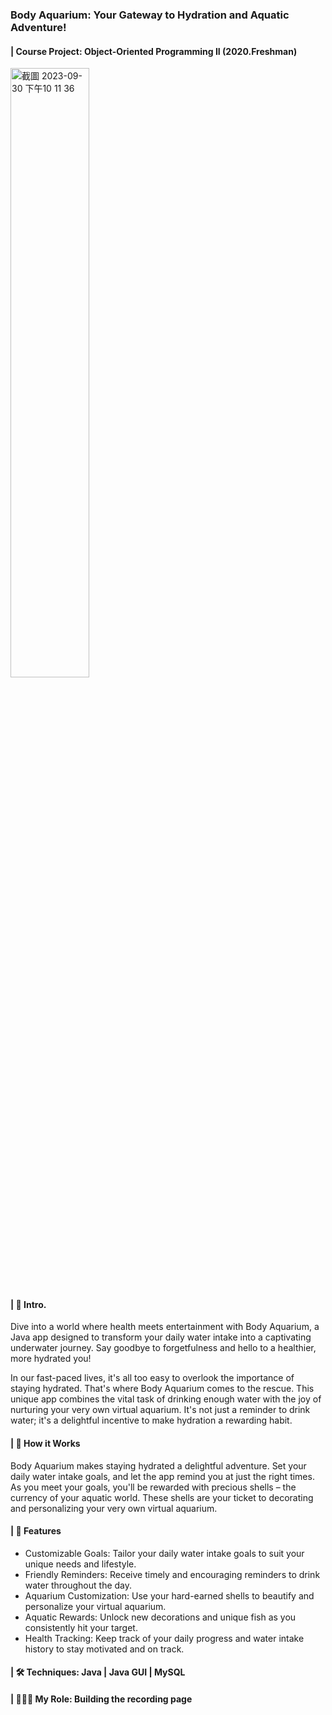 ### Body Aquarium: Your Gateway to Hydration and Aquatic Adventure!
#### | Course Project: Object-Oriented Programming II (2020.Freshman)
<img width="50%" alt="截圖 2023-09-30 下午10 11 36" src="https://github.com/ChiaoYunLee/Project1_BodyAquarium/assets/58580554/bdedf447-9a22-4032-9e66-4079e88cf636">

#### | 🌊 Intro.
Dive into a world where health meets entertainment with Body Aquarium, a Java app designed to transform your daily water intake into a captivating underwater journey. Say goodbye to forgetfulness and hello to a healthier, more hydrated you!

In our fast-paced lives, it's all too easy to overlook the importance of staying hydrated. That's where Body Aquarium comes to the rescue. This unique app combines the vital task of drinking enough water with the joy of nurturing your very own virtual aquarium. It's not just a reminder to drink water; it's a delightful incentive to make hydration a rewarding habit.

#### | 🐠 How it Works

Body Aquarium makes staying hydrated a delightful adventure. Set your daily water intake goals, and let the app remind you at just the right times. As you meet your goals, you'll be rewarded with precious shells – the currency of your aquatic world. These shells are your ticket to decorating and personalizing your very own virtual aquarium.

#### | 🌟 Features
- Customizable Goals: Tailor your daily water intake goals to suit your unique needs and lifestyle.
- Friendly Reminders: Receive timely and encouraging reminders to drink water throughout the day.
- Aquarium Customization: Use your hard-earned shells to beautify and personalize your virtual aquarium.
- Aquatic Rewards: Unlock new decorations and unique fish as you consistently hit your target.
- Health Tracking: Keep track of your daily progress and water intake history to stay motivated and on track.

#### | 🛠️ Techniques: Java | Java GUI | MySQL
#### | 👩🏻‍💻 My Role: Building the recording page

